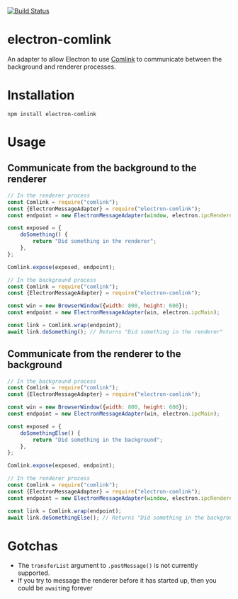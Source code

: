 [![Build Status](https://travis-ci.org/mikehall314/electron-comlink.svg?branch=master)](https://travis-ci.org/mikehall314/electron-comlink)

# electron-comlink

An adapter to allow Electron to use [Comlink](https://github.com/GoogleChromeLabs/comlink) to communicate between the background and renderer processes.

# Installation

`npm install electron-comlink`

# Usage

## Communicate from the background to the renderer

```js
// In the renderer process
const Comlink = require("comlink");
const {ElectronMessageAdapter} = require("electron-comlink");
const endpoint = new ElectronMessageAdapter(window, electron.ipcRenderer);

const exposed = {
    doSomething() {
        return "Did something in the renderer";
    },
};

Comlink.expose(exposed, endpoint);
```

```js
// In the background process
const Comlink = require("comlink");
const {ElectronMessageAdapter} = require("electron-comlink");

const win = new BrowserWindow({width: 800, height: 600});
const endpoint = new ElectronMessageAdapter(win, electron.ipcMain);

const link = Comlink.wrap(endpoint);
await link.doSomething(); // Returns "Did something in the renderer"
```

## Communicate from the renderer to the background

```js
// In the background process
const Comlink = require("comlink");
const {ElectronMessageAdapter} = require("electron-comlink");

const win = new BrowserWindow({width: 800, height: 600});
const endpoint = new ElectronMessageAdapter(win, electron.ipcMain);

const exposed = {
    doSomethingElse() {
        return "Did something in the background";
    },
};

Comlink.expose(exposed, endpoint);
```

```js
// In the renderer process
const Comlink = require("comlink");
const {ElectronMessageAdapter} = require("electron-comlink");
const endpoint = new ElectronMessageAdapter(window, electron.ipcRenderer);

const link = Comlink.wrap(endpoint);
await link.doSomethingElse(); // Returns "Did something in the background"
```

# Gotchas

-   The `transferList` argument to `.postMessage()` is not currently supported.
-   If you try to message the renderer before it has started up, then you could
    be `await`ing forever
